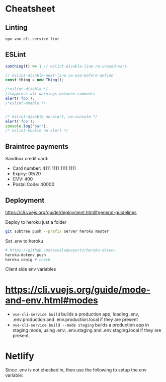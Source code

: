 # Cheatsheet

## Linting

```bash
npx vue-cli-service lint
```

## ESLint

```js
somthing(t) => 1 // eslint-disable-line no-unused-vars

// eslint-disable-next-line no-use-before-define
const thing = new Thing();

/*eslint-disable */
//suppress all warnings between comments
alert('foo');
/*eslint-enable */


/* eslint-disable no-alert, no-console */
alert('foo');
console.log('bar');
/* eslint-enable no-alert */
```

## Braintree payments

Sandbox credit card:

- Card number: 4111 1111 1111 1111
- Expiry: 09/20
- CVV: 400
- Postal Code: 40000

## Deployment

https://cli.vuejs.org/guide/deployment.html#general-guidelines

Deploy to heroku just a folder

```bash
git subtree push --prefix server heroku master
```

Set .env to heroku

```bash
# https://github.com/escaladesports/heroku-dotenv
heroku-dotenv push
heroku conig # check
```

Client side env variables

# https://cli.vuejs.org/guide/mode-and-env.html#modes

- `vue-cli-service build` builds a production app, loading .env, .env.production and .env.production.local if they are present
- `vue-cli-service build --mode staging` builds a production app in staging mode, using .env, .env.staging and .env.staging.local if they are present.

# Netlify

Since .env is not checked in, then use the following to setup the env variable:
